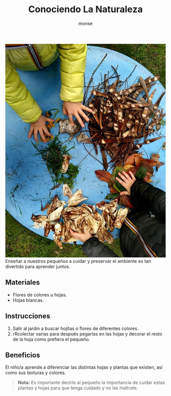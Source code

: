 ﻿---
layout: post
title:  "Conociendo La Naturaleza"
tags: [naturalista]
categories: [infantes, actividad]
author: monse
image: /assets/posts/2020-06-05-conociendo-la-naturaleza.jpeg
---
![Actividad de naturaleza](/assets/posts/2020-06-05-conociendo-la-naturaleza.jpeg)
Enseñar a nuestros pequeños a cuidar y preservar el ambiente es tan divertido para aprender juntos. 

## Materiales 
- Flores de colores u hojas.
- Hojas blancas. 

## Instrucciones 
1. Salir al jardín a buscar hojitas o flores de diferentes colores.
2. rRcolectar varias para después pegarlas en las hojas y decorar el resto de la hoja como prefiera el pequeño. 

## Beneficios 
El niño/a aprende a diferenciar las distintas hojas y plantas que existen, así como sus texturas y colores.
>**Nota:** Es importante decirle al pequeño la importancia de cuidar estas plantas y hojas para que tenga cuidado y no las maltrate.